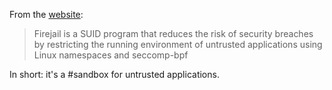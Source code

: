 From the [website](https://firejail.wordpress.com):

> Firejail is a SUID program that reduces the risk of security breaches by restricting the running environment of untrusted applications using Linux namespaces and seccomp-bpf

In short: it's a #sandbox for untrusted applications.